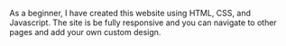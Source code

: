 As a beginner, I have created this website using HTML, CSS, and Javascript. 
The site is be fully responsive and you can navigate to other pages and add your own custom design. 
